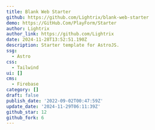 ```yaml
---
title: Blank Web Starter
github: https://github.com/Lightrix/blank-web-starter
demo: https://GitHub.Com/PlayForm/Starter
author: Lightrix
author_link: https://github.com/Lightrix
date: 2024-11-28T13:52:51.190Z
description: Starter template for AstroJS.
ssg:
  - Astro
css:
  - Tailwind
ui: []
cms:
  - Firebase
category: []
draft: false
publish_date: '2022-09-02T00:47:59Z'
update_date: '2024-11-29T06:11:39Z'
github_star: 12
github_fork: 6
---
```

